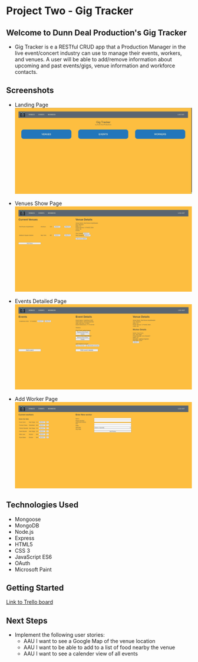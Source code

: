 # Project Two - Gig Tracker

## Welcome to Dunn Deal Production's Gig Tracker

- Gig Tracker is e a RESTful CRUD app that a Production Manager in the live event/concert industry can use to manage their events, workers, and venues.  A user will be able to add/remove information about upcoming and past events/gigs, venue information and workforce contacts.

## Screenshots

- Landing Page
![](public/images/landingpage.PNG)

- Venues Show Page
![](public/images/venueshow.PNG)

- Events Detailed Page
![](public/images/eventsdetailed.PNG)

- Add Worker Page
![](public/images/workeradd.PNG)



## Technologies Used
- Mongoose
- MongoDB
- Node.js
- Express
- HTML5
- CSS 3
- JavaScript ES6
- OAuth
- Microsoft Paint 

## Getting Started

[Link to Trello board](https://trello.com/invite/b/YOBnTbBd/ATTI8ee0c9a0f0b1b3c5f487251a005989b515614C7C/gig-tracker)

## Next Steps
- Implement the following user stories:
    - AAU I want to see a Google Map of the venue location
    - AAU I want to be able to add to a list of food nearby the venue
    - AAU I want to see a calender view of all events
